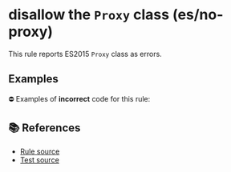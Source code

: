 # disallow the `Proxy` class (es/no-proxy)

This rule reports ES2015 `Proxy` class as errors.

## Examples

⛔ Examples of **incorrect** code for this rule:

<eslint-playground type="bad" code="/*eslint es/no-proxy: error */
let p = new Proxy(obj, hooks)
" />

## 📚 References

- [Rule source](https://github.com/mysticatea/eslint-plugin-es/blob/v2.0.0/lib/rules/no-proxy.js)
- [Test source](https://github.com/mysticatea/eslint-plugin-es/blob/v2.0.0/tests/lib/rules/no-proxy.js)

